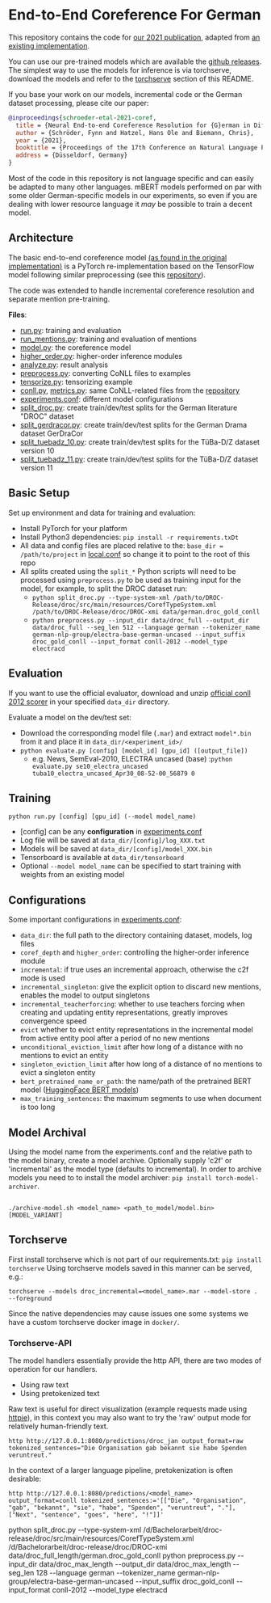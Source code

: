 # End-to-End Coreference For German

This repository contains the code for [our 2021 publication](https://www.inf.uni-hamburg.de/en/inst/ab/lt/publications/2021-schroeder-hatzel-konvens-coref.pdf), adapted from [an existing implementation](https://github.com/lxucs/coref-hoi).

You can use our pre-trained models which are available the [github releases](../../releases).
The simplest way to use the models for inference is via torchserve,
download the models and refer to the [torchserve](#torchserve) section of this README.

If you base your work on our models, incremental code or the German dataset processing, please cite our paper:

```bibtex
@inproceedings{schroeder-etal-2021-coref,
  title = {Neural End-to-end Coreference Resolution for {G}erman in Different Domains},
  author = {Schröder, Fynn and Hatzel, Hans Ole and Biemann, Chris},
  year = {2021},
  booktitle = {Proceedings of the 17th Conference on Natural Language Processing},
  address = {Düsseldorf, Germany}
}
```

Most of the code in this repository is not language specific and can easily be adapted to many other languages.
mBERT models performed on par with some older German-specific models in our experiments, so even if you are dealing with lower resource language it *may* be possible to train a decent model.

## Architecture

The basic end-to-end coreference model [(as found in the original implementation)](https://github.com/lxucs/coref-hoi) is a PyTorch re-implementation based on the TensorFlow model following similar preprocessing (see this [repository](https://github.com/mandarjoshi90/coref)).

The code was extended to handle incremental coreference resolution and separate mention pre-training.

**Files**:
* [run.py](run.py): training and evaluation
* [run_mentions.py](run.py): training and evaluation of mentions
* [model.py](model.py): the coreference model
* [higher_order.py](higher_order.py): higher-order inference modules
* [analyze.py](analyze.py): result analysis
* [preprocess.py](preprocess.py): converting CoNLL files to examples
* [tensorize.py](tensorize.py): tensorizing example
* [conll.py](conll.py), [metrics.py](metrics.py): same CoNLL-related files from the [repository](https://github.com/mandarjoshi90/coref)
* [experiments.conf](experiments.conf): different model configurations
* [split_droc.py](split_droc.py): create train/dev/test splits for the German literature "DROC" dataset
* [split_gerdracor.py](split_gerdracor.py): create train/dev/test splits for the German Drama dataset GerDraCor
* [split_tuebadz_10.py](split_tuebadz_10.py): create train/dev/test splits for the TüBa-D/Z dataset version 10
* [split_tuebadz_11.py](split_tuebadz_11.py): create train/dev/test splits for the TüBa-D/Z dataset version 11


## Basic Setup
Set up environment and data for training and evaluation:
* Install PyTorch for your platform
* Install Python3 dependencies: `pip install -r requirements.txDt`
* All data and config files are placed relative to the: `base_dir = /path/to/project` in [local.conf](local.conf) so change it to point to the root of this repo
* All splits created using the `split_*` Python scripts will need to be processed using `preprocess.py` to be used as training input for the model, for example, to split the DROC dataset run:
    - `python split_droc.py --type-system-xml /path/to/DROC-Release/droc/src/main/resources/CorefTypeSystem.xml /path/to/DROC-Release/droc/DROC-xmi data/german.droc_gold_conll`
    - `python preprocess.py --input_dir data/droc_full --output_dir data/droc_full --seg_len 512 --language german --tokenizer_name german-nlp-group/electra-base-german-uncased --input_suffix droc_gold_conll --input_format conll-2012 --model_type electracd `


## Evaluation
If you want to use the official evaluator, download and unzip [official conll 2012 scorer](http://conll.cemantix.org/download/reference-coreference-scorers.v8.01.tar.gz) in your specified `data_dir` directory.

Evaluate a model on the dev/test set:
* Download the corresponding model file (`.mar`) and extract `model*.bin` from it and place it in `data_dir/<experiment_id>/`
* `python evaluate.py [config] [model_id] [gpu_id] ([output_file])`
    * e.g. News, SemEval-2010, ELECTRA uncased (base) :`python evaluate.py se10_electra_uncased tuba10_electra_uncased_Apr30_08-52-00_56879 0`

## Training

`python run.py [config] [gpu_id] (--model model_name)`

* [config] can be any **configuration** in [experiments.conf](experiments.conf)
* Log file will be saved at `data_dir/[config]/log_XXX.txt`
* Models will be saved at `data_dir/[config]/model_XXX.bin`
* Tensorboard is available at `data_dir/tensorboard`
* Optional `--model model_name` can be specified to start training with weights from an existing model


## Configurations

Some important configurations in [experiments.conf](experiments.conf):
* `data_dir`: the full path to the directory containing dataset, models, log files
* `coref_depth` and `higher_order`: controlling the higher-order inference module
* `incremental`: if true uses an incremental approach, otherwise the c2f mode is used
* `incremental_singleton`: give the explicit option to discard new mentions, enables the model to output singletons
* `incremental_teacherforcing`: whether to use teachers forcing when creating and updating entity representations, greatly improves convergence speed
* `evict` whether to evict entity representations in the incremental model from active entity pool after a period of no new mentions
* `unconditional_eviction_limit` after how long of a distance with no mentions to evict an entity
* `singleton_eviction_limit` after how long of a distance of no mentions to evict a singleton entity
* `bert_pretrained_name_or_path`: the name/path of the pretrained BERT model ([HuggingFace BERT models](https://huggingface.co/transformers/main_classes/model.html#transformers.PreTrainedModel.from_pretrained))
* `max_training_sentences`: the maximum segments to use when document is too long


## Model Archival

Using the model name from the experiments.conf and the relative path to the model binary, create a model archive.
Optionally supply 'c2f' or 'incremental' as the model type (defaults to incremental).
In order to archive models you need to to install the model archiver: `pip install torch-model-archiver`.
```

./archive-model.sh <model_name> <path_to_model/model.bin> [MODEL_VARIANT]

```

## Torchserve

First install torchserve which is not part of our requirements.txt: `pip install torchserve`
Using torchserve models saved in this manner can be served, e.g.:

```
torchserve --models droc_incremental=<model_name>.mar --model-store . --foreground
```

Since the native dependencies may cause issues one some systems we have a custom torchserve docker image in `docker/`.

### Torchserve-API

The model handlers essentially provide the http API, there are two modes of operation for our handlers.
* Using raw text
* Using pretokenized text

Raw text is useful for direct visualization (example requests made using [httpie](https://httpie.io/)),
in this context you may also want to try the 'raw' output mode for relatively human-friendly text.
```
http http://127.0.0.1:8080/predictions/droc_jan output_format=raw tokenized_sentences="Die Organisation gab bekannt sie habe Spenden veruntreut."
```

In the context of a larger language pipeline, pretokenization is often desirable:
```
http http://127.0.0.1:8080/predictions/<model_name> output_format=conll tokenized_sentences:='[["Die", "Organisation", "gab", "bekannt", "sie", "habe", "Spenden", "veruntreut", "."], ["Next", "sentence", "goes", "here", "!"]]'
```


python split_droc.py --type-system-xml /d/Bachelorarbeit/droc-release/droc/src/main/resources/CorefTypeSystem.xml /d/Bachelorarbeit/droc-release/droc/DROC-xmi data/droc_full_length/german.droc_gold_conll
python preprocess.py --input_dir data/droc_max_length --output_dir data/droc_max_length --seg_len 128 --language german --tokenizer_name german-nlp-group/electra-base-german-uncased --input_suffix droc_gold_conll --input_format conll-2012 --model_type electracd